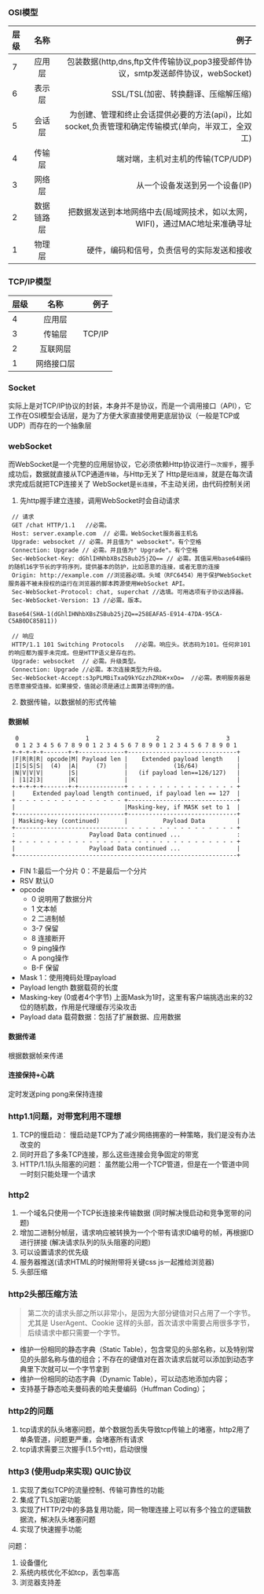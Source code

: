### OSI模型
|层级|名称|例子|
|:-|:-:|-:|
|7|应用层|包装数据(http,dns,ftp文件传输协议,pop3接受邮件协议，smtp发送邮件协议，webSocket)| 
|6|表示层|SSL/TSL(加密、转换翻译、压缩解压缩)|
|5|会话层|为创建、管理和终止会话提供必要的方法(api)，比如socket,负责管理和确定传输模式(单向，半双工，全双工)|
|4|传输层|端对端，主机对主机的传输(TCP/UDP)|
|3|网络层|从一个设备发送到另一个设备(IP)|
|2|数据链路层|把数据发送到本地网络中去(局域网技术，如以太网，WIFI)，通过MAC地址来准确寻址|
|1|物理层|硬件，编码和信号，负责信号的实际发送和接收|

### TCP/IP模型
|层级|名称|例子|
|:-|:-:|-:|
|4|应用层||
|3|传输层|TCP/IP|
|2|互联网层||
|1|网络接口层||

### Socket
实际上是对TCP/IP协议的封装，本身并不是协议，而是一个调用接口（API），它工作在OSI模型会话层，是为了方便大家直接使用更底层协议（一般是TCP或UDP）而存在的一个抽象层

### webSocket
而WebSocket是一个完整的应用层协议，它必须依赖Http协议进行`一次握手`，握手成功后，数据就直接从TCP通道`传输`，与Http无关了
Http是`短连接`，就是在每次请求完成后就把TCP连接关了
WebSocket是`长连接`，不主动关闭，由代码控制关闭

1. 先http握手建立连接，调用WebSocket时会自动请求
```
 // 请求
 GET /chat HTTP/1.1   //必需。
 Host: server.example.com  // 必需。WebSocket服务器主机名
 Upgrade: websocket // 必需。并且值为" websocket"。有个空格
 Connection: Upgrade // 必需。并且值为" Upgrade"。有个空格
 Sec-WebSocket-Key: dGhlIHNhbXBsZSBub25jZQ== // 必需。其值采用base64编码的随机16字节长的字符序列，提供基本的防护，比如恶意的连接，或者无意的连接
 Origin: http://example.com //浏览器必填。头域（RFC6454）用于保护WebSocket服务器不被未授权的运行在浏览器的脚本跨源使用WebSocket API。
 Sec-WebSocket-Protocol: chat, superchat //选填。可用选项有子协议选择器。
 Sec-WebSocket-Version: 13 //必需。版本。

Base64(SHA-1(dGhlIHNhbXBsZSBub25jZQ==258EAFA5-E914-47DA-95CA-C5AB0DC85B11))

 // 响应
 HTTP/1.1 101 Switching Protocols   //必需。响应头。状态码为101。任何非101的响应都为握手未完成。但是HTTP语义是存在的。
 Upgrade: websocket  // 必需。升级类型。
 Connection: Upgrade //必需。本次连接类型为升级。
 Sec-WebSocket-Accept:s3pPLMBiTxaQ9kYGzzhZRbK+xOo=  //必需。表明服务器是否愿意接受连接。如果接受，值就必须是通过上面算法得到的值。
```
2. 数据传输，以数据帧的形式传输
#### 数据帧
```
  0                   1                   2                   3
  0 1 2 3 4 5 6 7 8 9 0 1 2 3 4 5 6 7 8 9 0 1 2 3 4 5 6 7 8 9 0 1
 +-+-+-+-+-------+-+-------------+-------------------------------+
 |F|R|R|R| opcode|M| Payload len |    Extended payload length    |
 |I|S|S|S|  (4)  |A|     (7)     |             (16/64)           |
 |N|V|V|V|       |S|             |   (if payload len==126/127)   |
 | |1|2|3|       |K|             |                               |
 +-+-+-+-+-------+-+-------------+ - - - - - - - - - - - - - - - +
 |     Extended payload length continued, if payload len == 127  |
 + - - - - - - - - - - - - - - - +-------------------------------+
 |                               |Masking-key, if MASK set to 1  |
 +-------------------------------+-------------------------------+
 | Masking-key (continued)       |          Payload Data         |
 +-------------------------------- - - - - - - - - - - - - - - - +
 :                     Payload Data continued ...                :
 + - - - - - - - - - - - - - - - - - - - - - - - - - - - - - - - +
 |                     Payload Data continued ...                |
 +---------------------------------------------------------------+
```
- FIN 1:最后一个分片 0：不是最后一个分片
- RSV 默认0
- opcode 
  - 0 说明用了数据分片
  - 1 文本帧
  - 2 二进制帧
  - 3-7 保留
  - 8 连接断开
  - 9 ping操作
  - A pong操作
  - B-F 保留
- Mask 1：使用掩码处理payload
- Payload length 数据载荷的长度
- Masking-key (0或者4个字节) 上面Mask为1时，这里有客户端挑选出来的32位的随机数，作用是代理缓存污染攻击
- Payload data 载荷数据：包括了扩展数据、应用数据
#### 数据传递
根据数据帧来传递
#### 连接保持+心跳
定时发送ping pong来保持连接

   
### http1.1问题，对带宽利用不理想
1. TCP的慢启动： 慢启动是TCP为了减少网络拥塞的一种策略，我们是没有办法改变的
2. 同时开启了多条TCP连接，那么这些连接会竞争固定的带宽
3. HTTP/1.1队头阻塞的问题： 虽然能公用一个TCP管道，但是在一个管道中同一时刻只能处理一个请求

### http2 
1. 一个域名只使用一个TCP⻓连接来传输数据 (同时解决慢启动和竞争宽带的问题)
2. 增加二进制分帧层，请求响应被转换为一个个带有请求ID编号的帧，再根据ID进行拼接 (解决请求队列的队头阻塞的问题)
3. 可以设置请求的优先级
4. 服务器推送(请求HTML的时候附带将关键css js一起推给浏览器)
5. 头部压缩

### http2头部压缩方法
> 第二次的请求头部之所以非常小，是因为大部分键值对只占用了一个字节。尤其是 UserAgent、Cookie 这样的头部，首次请求中需要占用很多字节，后续请求中都只需要一个字节。
- 维护一份相同的静态字典（Static Table），包含常见的头部名称，以及特别常见的头部名称与值的组合；不存在的键值对在首次请求后就可以添加到动态字典里下次就可以一个字节拿到
- 维护一份相同的动态字典（Dynamic Table），可以动态地添加内容；
- 支持基于静态哈夫曼码表的哈夫曼编码（Huffman Coding）；  

### http2的问题
1. tcp请求的队头堵塞问题，单个数据包丢失导致tcp传输上的堵塞，http2用了单条管道，问题更严重，会堵塞所有请求
2. tcp请求需要三次握手(1.5个rtt)，启动很慢

### http3 (使用udp来实现) QUIC协议
1. 实现了类似TCP的流量控制、传输可靠性的功能
2. 集成了TLS加密功能
3. 实现了HTTP/2中的多路复用功能，同一物理连接上可以有多个独立的逻辑数据流，解决队头堵塞问题
4. 实现了快速握手功能

问题：
1. 设备僵化
2. 系统内核优化不如tcp，丢包率高
3. 浏览器支持差